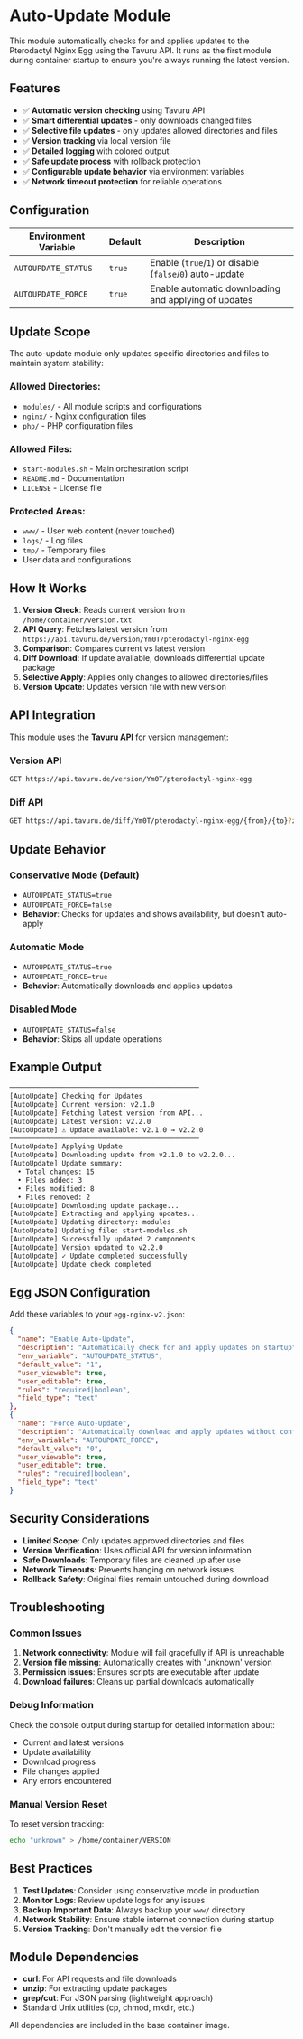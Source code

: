 # Auto-Update Module

This module automatically checks for and applies updates to the Pterodactyl Nginx Egg using the Tavuru API. It runs as the first module during container startup to ensure you're always running the latest version.

## Features

- ✅ **Automatic version checking** using Tavuru API
- ✅ **Smart differential updates** - only downloads changed files
- ✅ **Selective file updates** - only updates allowed directories and files
- ✅ **Version tracking** via local version file
- ✅ **Detailed logging** with colored output
- ✅ **Safe update process** with rollback protection
- ✅ **Configurable update behavior** via environment variables
- ✅ **Network timeout protection** for reliable operations

## Configuration

| Environment Variable | Default | Description |
|---------------------|---------|-------------|
| `AUTOUPDATE_STATUS` | `true` | Enable (`true`/`1`) or disable (`false`/`0`) auto-update |
| `AUTOUPDATE_FORCE` | `true` | Enable automatic downloading and applying of updates |

## Update Scope

The auto-update module only updates specific directories and files to maintain system stability:

### **Allowed Directories:**
- `modules/` - All module scripts and configurations
- `nginx/` - Nginx configuration files
- `php/` - PHP configuration files

### **Allowed Files:**
- `start-modules.sh` - Main orchestration script
- `README.md` - Documentation
- `LICENSE` - License file

### **Protected Areas:**
- `www/` - User web content (never touched)
- `logs/` - Log files
- `tmp/` - Temporary files
- User data and configurations

## How It Works

1. **Version Check**: Reads current version from `/home/container/version.txt`
2. **API Query**: Fetches latest version from `https://api.tavuru.de/version/Ym0T/pterodactyl-nginx-egg`
3. **Comparison**: Compares current vs latest version
4. **Diff Download**: If update available, downloads differential update package
5. **Selective Apply**: Applies only changes to allowed directories/files
6. **Version Update**: Updates version file with new version

## API Integration

This module uses the **Tavuru API** for version management:

### Version API
```bash
GET https://api.tavuru.de/version/Ym0T/pterodactyl-nginx-egg
```

### Diff API
```bash
GET https://api.tavuru.de/diff/Ym0T/pterodactyl-nginx-egg/{from}/{to}?zip=true
```

## Update Behavior

### Conservative Mode (Default)
- `AUTOUPDATE_STATUS=true`
- `AUTOUPDATE_FORCE=false`
- **Behavior**: Checks for updates and shows availability, but doesn't auto-apply

### Automatic Mode
- `AUTOUPDATE_STATUS=true` 
- `AUTOUPDATE_FORCE=true`
- **Behavior**: Automatically downloads and applies updates

### Disabled Mode
- `AUTOUPDATE_STATUS=false`
- **Behavior**: Skips all update operations

## Example Output

```bash
───────────────────────────────────────────────
[AutoUpdate] Checking for Updates
[AutoUpdate] Current version: v2.1.0
[AutoUpdate] Fetching latest version from API...
[AutoUpdate] Latest version: v2.2.0
[AutoUpdate] ⚠ Update available: v2.1.0 → v2.2.0
───────────────────────────────────────────────
[AutoUpdate] Applying Update
[AutoUpdate] Downloading update from v2.1.0 to v2.2.0...
[AutoUpdate] Update summary:
  • Total changes: 15
  • Files added: 3
  • Files modified: 8
  • Files removed: 2
[AutoUpdate] Downloading update package...
[AutoUpdate] Extracting and applying updates...
[AutoUpdate] Updating directory: modules
[AutoUpdate] Updating file: start-modules.sh
[AutoUpdate] Successfully updated 2 components
[AutoUpdate] Version updated to v2.2.0
[AutoUpdate] ✓ Update completed successfully
[AutoUpdate] Update check completed
```

## Egg JSON Configuration

Add these variables to your `egg-nginx-v2.json`:

```json
{
  "name": "Enable Auto-Update",
  "description": "Automatically check for and apply updates on startup",
  "env_variable": "AUTOUPDATE_STATUS",
  "default_value": "1",
  "user_viewable": true,
  "user_editable": true,
  "rules": "required|boolean",
  "field_type": "text"
},
{
  "name": "Force Auto-Update",
  "description": "Automatically download and apply updates without confirmation",
  "env_variable": "AUTOUPDATE_FORCE",
  "default_value": "0",
  "user_viewable": true,
  "user_editable": true,
  "rules": "required|boolean",
  "field_type": "text"
}
```

## Security Considerations

- **Limited Scope**: Only updates approved directories and files
- **Version Verification**: Uses official API for version information
- **Safe Downloads**: Temporary files are cleaned up after use
- **Network Timeouts**: Prevents hanging on network issues
- **Rollback Safety**: Original files remain untouched during download

## Troubleshooting

### Common Issues

1. **Network connectivity**: Module will fail gracefully if API is unreachable
2. **Version file missing**: Automatically creates with 'unknown' version
3. **Permission issues**: Ensures scripts are executable after update
4. **Download failures**: Cleans up partial downloads automatically

### Debug Information

Check the console output during startup for detailed information about:
- Current and latest versions
- Update availability
- Download progress
- File changes applied
- Any errors encountered

### Manual Version Reset

To reset version tracking:
```bash
echo "unknown" > /home/container/VERSION
```

## Best Practices

1. **Test Updates**: Consider using conservative mode in production
2. **Monitor Logs**: Review update logs for any issues
3. **Backup Important Data**: Always backup your `www/` directory
4. **Network Stability**: Ensure stable internet connection during startup
5. **Version Tracking**: Don't manually edit the version file

## Module Dependencies

- **curl**: For API requests and file downloads
- **unzip**: For extracting update packages  
- **grep/cut**: For JSON parsing (lightweight approach)
- Standard Unix utilities (cp, chmod, mkdir, etc.)

All dependencies are included in the base container image.
